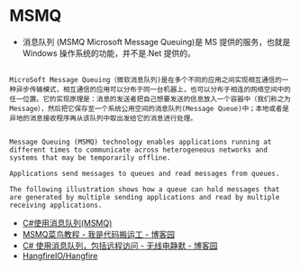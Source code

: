 # MSMQ

- 消息队列 (MSMQ Microsoft Message Queuing)是 MS 提供的服务，也就是 Windows 操作系统的功能，并不是.Net 提供的。

```text

MicroSoft Message Queuing（微软消息队列)是在多个不同的应用之间实现相互通信的一种异步传输模式，相互通信的应用可以分布于同一台机器上，也可以分布于相连的网络空间中的任一位置。它的实现原理是：消息的发送者把自己想要发送的信息放入一个容器中（我们称之为Message），然后把它保存至一个系统公用空间的消息队列(Message Queue)中；本地或者是异地的消息接收程序再从该队列中取出发给它的消息进行处理。


Message Queuing (MSMQ) technology enables applications running at different times to communicate across heterogeneous networks and systems that may be temporarily offline.

Applications send messages to queues and read messages from queues.

The following illustration shows how a queue can hold messages that are generated by multiple sending applications and read by multiple receiving applications.
```

- [C#使用消息队列(MSMQ)](https://www.cnblogs.com/zhaotianff/p/8203619.html)
- [MSMQ菜鸟教程 - 我是代码搬运工 - 博客园](https://www.cnblogs.com/xieyang07/p/10217261.html)
- [C# 使用消息队列，包括远程访问 - 无线电静默 - 博客园](https://www.cnblogs.com/80X86/p/5557801.html)
- [HangfireIO/Hangfire](https://github.com/HangfireIO/Hangfire)